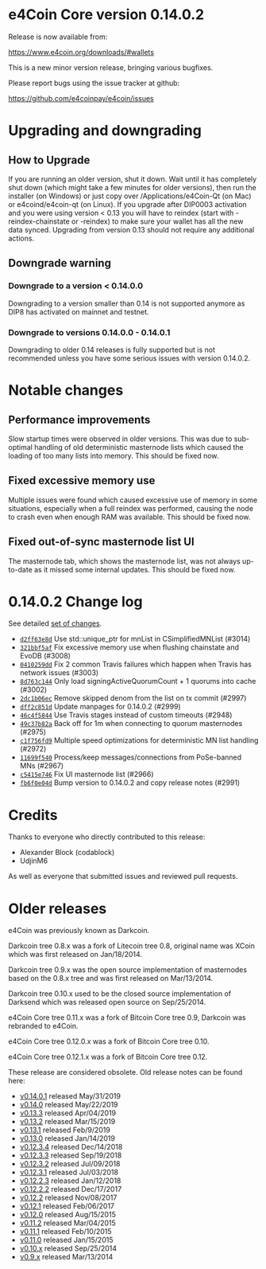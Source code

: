 e4Coin Core version 0.14.0.2
==========================

Release is now available from:

  <https://www.e4coin.org/downloads/#wallets>

This is a new minor version release, bringing various bugfixes.

Please report bugs using the issue tracker at github:

  <https://github.com/e4coinpay/e4coin/issues>


Upgrading and downgrading
=========================

How to Upgrade
--------------

If you are running an older version, shut it down. Wait until it has completely
shut down (which might take a few minutes for older versions), then run the
installer (on Windows) or just copy over /Applications/e4Coin-Qt (on Mac) or
e4coind/e4coin-qt (on Linux). If you upgrade after DIP0003 activation and you were
using version < 0.13 you will have to reindex (start with -reindex-chainstate
or -reindex) to make sure your wallet has all the new data synced. Upgrading from
version 0.13 should not require any additional actions.

Downgrade warning
-----------------

### Downgrade to a version < 0.14.0.0

Downgrading to a version smaller than 0.14 is not supported anymore as DIP8 has
activated on mainnet and testnet.

### Downgrade to versions 0.14.0.0 - 0.14.0.1

Downgrading to older 0.14 releases is fully supported but is not
recommended unless you have some serious issues with version 0.14.0.2.

Notable changes
===============

Performance improvements
------------------------
Slow startup times were observed in older versions. This was due to sub-optimal handling of old
deterministic masternode lists which caused the loading of too many lists into memory. This should be
fixed now.

Fixed excessive memory use
--------------------------
Multiple issues were found which caused excessive use of memory in some situations, especially when
a full reindex was performed, causing the node to crash even when enough RAM was available. This should
be fixed now.

Fixed out-of-sync masternode list UI
------------------------------------
The masternode tab, which shows the masternode list, was not always up-to-date as it missed some internal
updates. This should be fixed now.

0.14.0.2 Change log
===================

See detailed [set of changes](https://github.com/e4coinpay/e4coin/compare/v0.14.0.1...e4coinpay:v0.14.0.2).

- [`d2ff63e8d`](https://github.com/e4coinpay/e4coin/commit/d2ff63e8d) Use std::unique_ptr for mnList in CSimplifiedMNList (#3014)
- [`321bbf5af`](https://github.com/e4coinpay/e4coin/commit/321bbf5af) Fix excessive memory use when flushing chainstate and EvoDB (#3008)
- [`0410259dd`](https://github.com/e4coinpay/e4coin/commit/0410259dd) Fix 2 common Travis failures which happen when Travis has network issues (#3003)
- [`8d763c144`](https://github.com/e4coinpay/e4coin/commit/8d763c144) Only load signingActiveQuorumCount + 1 quorums into cache (#3002)
- [`2dc1b06ec`](https://github.com/e4coinpay/e4coin/commit/2dc1b06ec) Remove skipped denom from the list on tx commit (#2997)
- [`dff2c851d`](https://github.com/e4coinpay/e4coin/commit/dff2c851d) Update manpages for 0.14.0.2 (#2999)
- [`46c4f5844`](https://github.com/e4coinpay/e4coin/commit/46c4f5844) Use Travis stages instead of custom timeouts (#2948)
- [`49c37b82a`](https://github.com/e4coinpay/e4coin/commit/49c37b82a) Back off for 1m when connecting to quorum masternodes (#2975)
- [`c1f756fd9`](https://github.com/e4coinpay/e4coin/commit/c1f756fd9) Multiple speed optimizations for deterministic MN list handling (#2972)
- [`11699f540`](https://github.com/e4coinpay/e4coin/commit/11699f540) Process/keep messages/connections from PoSe-banned MNs (#2967)
- [`c5415e746`](https://github.com/e4coinpay/e4coin/commit/c5415e746) Fix UI masternode list (#2966)
- [`fb6f0e04d`](https://github.com/e4coinpay/e4coin/commit/fb6f0e04d) Bump version to 0.14.0.2 and copy release notes (#2991)

Credits
=======

Thanks to everyone who directly contributed to this release:

- Alexander Block (codablock)
- UdjinM6

As well as everyone that submitted issues and reviewed pull requests.

Older releases
==============

e4Coin was previously known as Darkcoin.

Darkcoin tree 0.8.x was a fork of Litecoin tree 0.8, original name was XCoin
which was first released on Jan/18/2014.

Darkcoin tree 0.9.x was the open source implementation of masternodes based on
the 0.8.x tree and was first released on Mar/13/2014.

Darkcoin tree 0.10.x used to be the closed source implementation of Darksend
which was released open source on Sep/25/2014.

e4Coin Core tree 0.11.x was a fork of Bitcoin Core tree 0.9,
Darkcoin was rebranded to e4Coin.

e4Coin Core tree 0.12.0.x was a fork of Bitcoin Core tree 0.10.

e4Coin Core tree 0.12.1.x was a fork of Bitcoin Core tree 0.12.

These release are considered obsolete. Old release notes can be found here:

- [v0.14.0.1](https://github.com/e4coinpay/e4coin/blob/master/doc/release-notes/e4coin/release-notes-0.14.0.1.md) released May/31/2019
- [v0.14.0](https://github.com/e4coinpay/e4coin/blob/master/doc/release-notes/e4coin/release-notes-0.14.0.md) released May/22/2019
- [v0.13.3](https://github.com/e4coinpay/e4coin/blob/master/doc/release-notes/e4coin/release-notes-0.13.3.md) released Apr/04/2019
- [v0.13.2](https://github.com/e4coinpay/e4coin/blob/master/doc/release-notes/e4coin/release-notes-0.13.2.md) released Mar/15/2019
- [v0.13.1](https://github.com/e4coinpay/e4coin/blob/master/doc/release-notes/e4coin/release-notes-0.13.1.md) released Feb/9/2019
- [v0.13.0](https://github.com/e4coinpay/e4coin/blob/master/doc/release-notes/e4coin/release-notes-0.13.0.md) released Jan/14/2019
- [v0.12.3.4](https://github.com/e4coinpay/e4coin/blob/master/doc/release-notes/e4coin/release-notes-0.12.3.4.md) released Dec/14/2018
- [v0.12.3.3](https://github.com/e4coinpay/e4coin/blob/master/doc/release-notes/e4coin/release-notes-0.12.3.3.md) released Sep/19/2018
- [v0.12.3.2](https://github.com/e4coinpay/e4coin/blob/master/doc/release-notes/e4coin/release-notes-0.12.3.2.md) released Jul/09/2018
- [v0.12.3.1](https://github.com/e4coinpay/e4coin/blob/master/doc/release-notes/e4coin/release-notes-0.12.3.1.md) released Jul/03/2018
- [v0.12.2.3](https://github.com/e4coinpay/e4coin/blob/master/doc/release-notes/e4coin/release-notes-0.12.2.3.md) released Jan/12/2018
- [v0.12.2.2](https://github.com/e4coinpay/e4coin/blob/master/doc/release-notes/e4coin/release-notes-0.12.2.2.md) released Dec/17/2017
- [v0.12.2](https://github.com/e4coinpay/e4coin/blob/master/doc/release-notes/e4coin/release-notes-0.12.2.md) released Nov/08/2017
- [v0.12.1](https://github.com/e4coinpay/e4coin/blob/master/doc/release-notes/e4coin/release-notes-0.12.1.md) released Feb/06/2017
- [v0.12.0](https://github.com/e4coinpay/e4coin/blob/master/doc/release-notes/e4coin/release-notes-0.12.0.md) released Aug/15/2015
- [v0.11.2](https://github.com/e4coinpay/e4coin/blob/master/doc/release-notes/e4coin/release-notes-0.11.2.md) released Mar/04/2015
- [v0.11.1](https://github.com/e4coinpay/e4coin/blob/master/doc/release-notes/e4coin/release-notes-0.11.1.md) released Feb/10/2015
- [v0.11.0](https://github.com/e4coinpay/e4coin/blob/master/doc/release-notes/e4coin/release-notes-0.11.0.md) released Jan/15/2015
- [v0.10.x](https://github.com/e4coinpay/e4coin/blob/master/doc/release-notes/e4coin/release-notes-0.10.0.md) released Sep/25/2014
- [v0.9.x](https://github.com/e4coinpay/e4coin/blob/master/doc/release-notes/e4coin/release-notes-0.9.0.md) released Mar/13/2014

